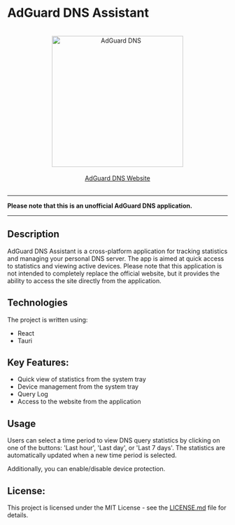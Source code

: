 # AdGuard DNS Assistant

<br/>
<div align="center">
    <picture>
        <source media="(prefers-color-scheme: dark)" srcset="https://cdn.adtidy.org/website/images/AdGuardDNS_light.svg">
        <img alt="AdGuard DNS" src="https://cdn.adtidy.org/website/images/AdGuardDNS_black.svg" width="300px"/>
    </picture>
</div>
<br/>
<div align="center">
    <a href="https://adguard-dns.io/">AdGuard DNS Website</a>
</div>
<br/>

---

**Please note that this is an unofficial AdGuard DNS application.**

---

## Description

AdGuard DNS Assistant is a cross-platform application for tracking statistics and managing your personal DNS server. The app is aimed at quick access to statistics and viewing active devices. Please note that this application is not intended to completely replace the official website, but it provides the ability to access the site directly from the application.

## Technologies

The project is written using:

- React
- Tauri

## Key Features:

- Quick view of statistics from the system tray
- Device management from the system tray
- Query Log
- Access to the website from the application

## Usage

Users can select a time period to view DNS query statistics by clicking on one of the buttons: 'Last hour', 'Last day', or 'Last 7 days'. The statistics are automatically updated when a new time period is selected.

Additionally, you can enable/disable device protection.

## License:

This project is licensed under the MIT License - see the [LICENSE.md](LICENSE.md) file for details.

